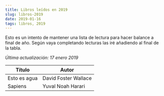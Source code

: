 ```yaml
---
title: Libros leídos en 2019
slug: libros-2019
date: 2019-01-16
tags: libros, 2019
---
```


Esto es un intento de mantener una lista de lectura para hacer balance a final de año. Según vaya completando lecturas las iré añadiendo al final de la tabla.

_Última actualización: 17 enero 2019_

| Título       | Autor                |
| ------------ | -------------------- |
| Esto es agua | David Foster Wallace |
| Sapiens      | Yuval Noah Harari    |
